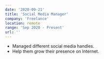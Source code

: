 ```yaml
---
date: '2020-09-21'
title: 'Social Media Manager'
company: 'Freelance'
location: remote
range: 'Sep 2020 - Present'
url: ''
---
```


- Managed different social media handles.
- Help them grow their presence on Internet.

